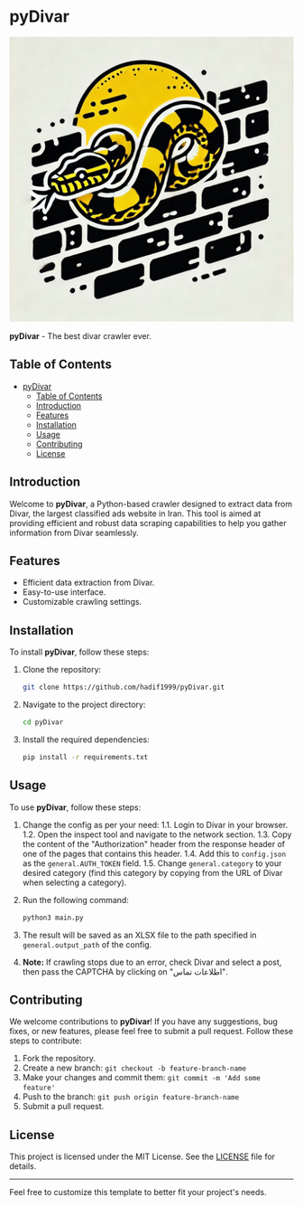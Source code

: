 # pyDivar

![pyDivar Icon](pics/icon.jpg)

**pyDivar** - The best divar crawler ever.

## Table of Contents

- [pyDivar](#pydivar)
  - [Table of Contents](#table-of-contents)
  - [Introduction](#introduction)
  - [Features](#features)
  - [Installation](#installation)
  - [Usage](#usage)
  - [Contributing](#contributing)
  - [License](#license)

## Introduction

Welcome to **pyDivar**, a Python-based crawler designed to extract data from Divar, the largest classified ads website in Iran. This tool is aimed at providing efficient and robust data scraping capabilities to help you gather information from Divar seamlessly.

## Features

- Efficient data extraction from Divar.
- Easy-to-use interface.
- Customizable crawling settings.

## Installation

To install **pyDivar**, follow these steps:

1. Clone the repository:
    ```sh
    git clone https://github.com/hadif1999/pyDivar.git
    ```

2. Navigate to the project directory:
    ```sh
    cd pyDivar
    ```

3. Install the required dependencies:
    ```sh
    pip install -r requirements.txt
    ```

## Usage

To use **pyDivar**, follow these steps:

1. Change the config as per your need:
    1.1. Login to Divar in your browser.
    1.2. Open the inspect tool and navigate to the network section.
    1.3. Copy the content of the "Authorization" header from the response header of one of the pages that contains this header.
    1.4. Add this to `config.json` as the `general.AUTH_TOKEN` field.
    1.5. Change `general.category` to your desired category (find this category by copying from the URL of Divar when selecting a category).

2. Run the following command:
    ```sh
    python3 main.py
    ```

3. The result will be saved as an XLSX file to the path specified in `general.output_path` of the config.

4. **Note:** If crawling stops due to an error, check Divar and select a post, then pass the CAPTCHA by clicking on "اطلاعات تماس".

## Contributing

We welcome contributions to **pyDivar**! If you have any suggestions, bug fixes, or new features, please feel free to submit a pull request. Follow these steps to contribute:

1. Fork the repository.
2. Create a new branch: `git checkout -b feature-branch-name`
3. Make your changes and commit them: `git commit -m 'Add some feature'`
4. Push to the branch: `git push origin feature-branch-name`
5. Submit a pull request.

## License

This project is licensed under the MIT License. See the [LICENSE](LICENSE) file for details.

---

Feel free to customize this template to better fit your project's needs.
